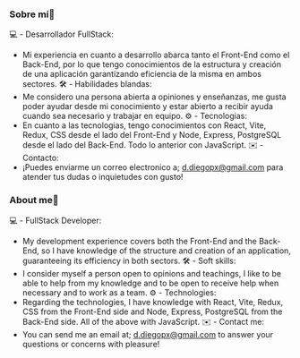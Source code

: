 ### Sobre mí👋

💻 - Desarrollador FullStack:
- Mi experiencia en cuanto a desarrollo abarca tanto el Front-End como el Back-End, por lo que tengo conocimientos de la estructura y creación de una aplicación garantizando eficiencia de la misma en ambos sectores.
🛠️ - Habilidades blandas:
- Me considero una persona abierta a opiniones y enseñanzas, me gusta poder ayudar desde mi conocimiento y estar abierto a recibir ayuda cuando sea necesario y trabajar en equipo.
⚙️ - Tecnologias:
- En cuanto a las tecnologias, tengo conocimientos con React, Vite, Redux, CSS desde el lado del Front-End y Node, Express, PostgreSQL desde el lado del Back-End. Todo lo anterior con JavaScript.
✉️ - Contacto:
- ¡Puedes enviarme un correo electronico a; d.diegopx@gmail.com para atender tus dudas o inquietudes con gusto!

### About me👋

💻 - FullStack Developer:
- My development experience covers both the Front-End and the Back-End, so I have knowledge of the structure and creation of an application, guaranteeing its efficiency in both sectors.
🛠️ - Soft skills:
- I consider myself a person open to opinions and teachings, I like to be able to help from my knowledge and to be open to receive help when necessary and to work as a team.
⚙️ - Technologies:
- Regarding the technologies, I have knowledge with React, Vite, Redux, CSS from the Front-End side and Node, Express, PostgreSQL from the Back-End side. All of the above with JavaScript.
✉️ - Contact me:
- You can send me an email at; d.diegopx@gmail.com to answer your questions or concerns with pleasure!

